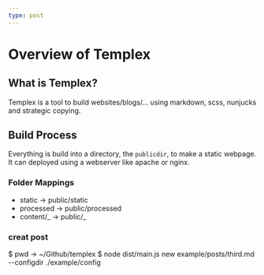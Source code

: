 ```yaml
---
type: post
---
```


# Overview of Templex

## What is Templex?

Templex is a tool to build websites/blogs/... using markdown, scss, nunjucks and strategic copying.

## Build Process

Everything is build into a directory, the `publicdir`, to make a static webpage.
It can deployed using a webserver like apache or nginx.

### Folder Mappings

-   static -> public/static
-   processed -> public/processed
-   content/_ -> public/_

### creat post

$ pwd
-> ~/Github/templex
$ node dist/main.js new example/posts/third.md --configdir ./example/config
